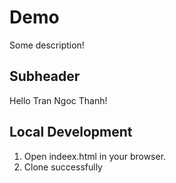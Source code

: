 # Demo

Some description!

## Subheader

Hello Tran Ngoc Thanh!

## Local Development

1. Open indeex.html in your browser.
2. Clone successfully